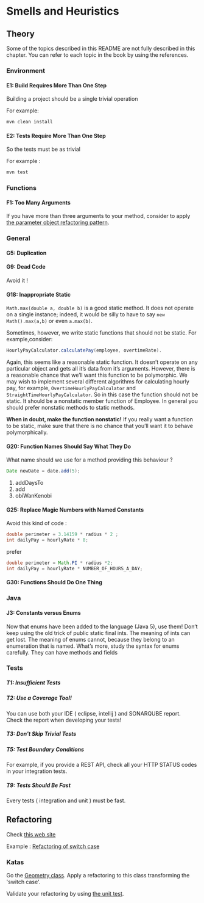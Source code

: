 # Smells and Heuristics

## Theory

Some of the topics described in this README are not fully described in this chapter.
You can refer to each topic in the book by using the references.    


### Environment
#### E1: Build Requires More Than One Step                                                          
Building a project should be a single trivial operation

For example:  

```java
mvn clean install
```

#### E2: Tests Require More Than One Step

So the tests must be as trivial

For example :

```java
mvn test
```

### Functions

#### F1: Too Many Arguments

If you have more than three arguments to your method, consider to apply [the parameter object refactoring pattern](https://refactoring.guru/introduce-parameter-object).

### General

#### G5: Duplication

#### G9: Dead Code

Avoid it ! 

#### G18: Inappropriate Static


``Math.max(double a, double b)`` is a good static method. 
It does not operate on a single instance; indeed, it would be silly to have to say ``new Math().max(a,b)`` or even ``a.max(b)``.

Sometimes, however, we write static functions that should not be static.
For example,consider:
```java
HourlyPayCalculator.calculatePay(employee, overtimeRate).
```

Again, this seems like a reasonable static function. 
It doesn’t operate on any particular object and gets all it’s data from it’s arguments.
However, there is a reasonable chance that we’ll want this function to be polymorphic. 
We may wish to implement several different algorithms for calculating hourly pay, for example, ``OvertimeHourlyPayCalculator`` and ``StraightTimeHourlyPayCalculator``. 
So in this case the function should not be static. 
It should be a nonstatic member function of Employee.
In general you should prefer nonstatic methods to static methods. 

__When in doubt, make the function nonstatic!__
If you really want a function to be static, make sure that there is no chance that you’ll want it to behave polymorphically.


#### G20: Function Names Should Say What They Do

What name should we use for a method providing this behaviour ?

```java
Date newDate = date.add(5);
```

1. addDaysTo 
2. add 
3. obiWanKenobi


#### G25: Replace Magic Numbers with Named Constants

Avoid this kind of code :

```java
double perimeter = 3.14159 * radius * 2 ;    
int dailyPay = hourlyRate * 8;

```

prefer 

```java
double perimeter = Math.PI * radius *2;
int dailyPay = hourlyRate * NUMBER_OF_HOURS_A_DAY;
```

#### G30: Functions Should Do One Thing


### Java

#### J3: Constants versus Enums

Now that enums have been added to the language (Java 5), use them! 
Don’t keep using the old trick of public static final ints. 
The meaning of ints can get lost. 
The meaning of enums cannot, because they belong to an enumeration that is named.
What’s more, study the syntax for enums carefully. They can have methods and fields

### Tests

##### T1: Insufficient Tests

##### T2: Use a Coverage Tool!


You can use both your IDE ( eclipse, intellij ) and SONARQUBE report.
Check the report when developing your tests!

##### T3: Don't Skip Trivial Tests

##### T5: Test Boundary Conditions

For example, if you provide a REST API, check all your HTTP STATUS codes in your integration tests.

##### T9: Tests Should Be Fast

Every tests ( integration and unit ) must be fast.


## Refactoring

Check [this web site](https://refactoring.guru)

Example : [Refactoring of switch case](https://refactoring.guru/smells/switch-statements)

### Katas

Go the [Geometry class](src/main/java/info/touret/workshop/cleancode/smell/bad/Geometry.java). 
Apply a refactoring to this class transforming the 'switch case'.

Validate your refactoring by using [the unit test](src/test/java/net/awl/ppc/dif/common/cleancode/smell/GeometryTest.java).
